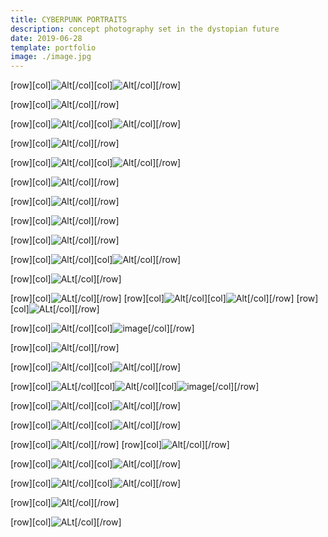 ```yaml
---
title: CYBERPUNK PORTRAITS
description: concept photography set in the dystopian future
date: 2019-06-28
template: portfolio
image: ./image.jpg
---
```


[row][col]![Alt](./4.jpg "Steffie Harner x Nigal Raymond")[/col][col]![Alt](./41.png "Steffie Harner x Nigal Raymond")[/col][/row]

[row][col]![Alt](./6.jpg "Steffie Harner x Kevin Douglas | Kabukicho")[/col][/row]

[row][col]![Alt](./23.jpg "Steffie Harner x @future_vizion | Spiritual Machines")[/col][col]![Alt](./24.jpg "Steffie Harner x @future_vizion | Spiritual Machines Cyberpunk FIlm")[/col][/row]

[row][col]![Alt](./23.jpg "Steffie Harner x @future_vizion | Spiritual Machines")[/col][/row]

[row][col]![Alt](./3.jpg "Steffie Harner x @future_vizion")[/col][col]![Alt](./8.jpg "Steffie Harner x Renz Gonzaga | Anata no Warehouse")[/col][/row]

[row][col]![Alt](./12.JPG "Steffie Harner x future_vizion  x Wilmer Lens | Cyberpunk Portrait")[/col][/row]

[row][col]![Alt](./27.jpg "Steffie Harner x @future_vizion | Spiritual Machines")[/col][/row]

[row][col]![Alt](./28.jpg "Steffie Harner x @future_vizion | Spiritual Machines")[/col][/row]

[row][col]![Alt](./35.jpg "Steffie Harner x Akira Harigae | Alone")[/col][/row]

[row][col]![Alt](./32.jpg "Steffie Harner x Akira Harigae | Nothing can happen til you swing the bat")[/col][col]![Alt](./34.jpg "Steffie Harner x Akira Harigae | Reach for your life")[/col][/row]

[row][col]![ALt](./33.jpg)[/col][/row]

[row][col]![ALt](./38.jpg)[/col][/row]
[row][col]![Alt](./20.jpg "Steffie Harner x Akira Harigae | Demon Kitsune")[/col][col]![Alt](./2.jpg "Steffie Harner x Akira Harigae | Cyberpunk Universe")[/col][/row]
[row][col]![ALt](./36.jpg)[/col][/row]

[row][col]![Alt](./16.jpg)[/col][col]![image](./7.jpg)[/col][/row]

[row][col]![Alt](./11.jpg "Steffie Harner x Akira Harigae | Tokyo Ninja")[/col][/row]

[row][col]![Alt](./spiritualmachines1.jpg "Steffie Harner in Spiritual Machines")[/col][col]![Alt](./spiritualmachines2.jpg "Steffie Harner in Spiritual Machines")[/col][/row]

[row][col]![ALt](./9.JPG "Steffie Harner x @beholdcreators | San Francisco")[/col][col]![Alt](./10.jpg "Steffie Harner x Ivan Modero | Yokohama Chinatown")[/col][col]![image](./13.jpg)[/col][/row]

[row][col]![Alt](./21.gif "Steffie Harner in Spiritual Machines: Cyberpunk Shortfilm")[/col][col]![Alt](./22.gif "Steffie Harner in Spiritual Machines: Cyberpunk Shortfilm")[/col][/row]

[row][col]![Alt](./17.jpg "Steffie Harner x Kevin Douglas | Cyberpunk")[/col][col]![Alt](./19.jpeg "Steffie Harner x Kevin Douglas | Cyberpunk")[/col][/row]

[row][col]![Alt](./25.jpg "Steffie Harner x @future_vizion | Spiritual Machines")[/col][/row]
[row][col]![Alt](./26.jpg "Steffie Harner x @future_vizion | Spiritual Machines Cyberpunk FIlm")[/col][/row]

[row][col]![Alt](./29.jpg "Steffie Harner in Spiritual Machines: Cyberpunk Shortfilm")[/col][col]![Alt](./31.jpg "Steffie Harner in Spiritual Machines: Cyberpunk Shortfilm")[/col][/row]

[row][col]![Alt](./39.jpg "Steffie Harner x Steffen Yoshiki | Cyberpunk Boudoir")[/col][col]![Alt](./40.jpg "Steffie Harner x Steffen Yoshiki | Cyberpunk Boudoir")[/col][/row]

[row][col]![Alt](./30.jpg "Steffie Harner in Spiritual Machines: Cyberpunk Shortfilm")[/col][/row]

[row][col]![ALt](./37.jpg)[/col][/row]
